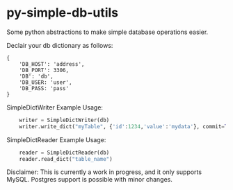 # py-simple-db-utils
Some python abstractions to make simple database operations easier.

Declair your db dictionary as follows:
```
{
    'DB_HOST': 'address',
    'DB_PORT': 3306,
    'DB': 'db',
    'DB_USER: 'user',
    'DB_PASS: 'pass'
}
```

SimpleDictWriter Example Usage:
```python
    writer = SimpleDictWriter(db)
    writer.write_dict("myTable", {'id':1234,'value':'mydata'}, commit=True)
```

SimpleDictReader Example Usage:
```python
    reader = SimpleDictReader(db)
    reader.read_dict("table_name")
```

Disclaimer:
This is currently a work in progress, and it only supports MySQL.  Postgres support is possible with minor changes.
